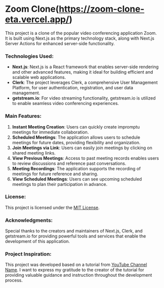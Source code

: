 # Zoom Clone(https://zoom-clone-eta.vercel.app/)


This project is a clone of the popular video conferencing application Zoom. It is built using Next.js as the primary technology stack, along with Next.js Server Actions for enhanced server-side functionality.

### Technologies Used:
- **Next.js**: Next.js is a React framework that enables server-side rendering and other advanced features, making it ideal for building efficient and scalable web applications.
- **Clerk**: The project leverages Clerk, a comprehensive User Management Platform, for user authentication, registration, and user data management.
- **getstream.io**: For video streaming functionality, getstream.io is utilized to enable seamless video conferencing experiences.

### Main Features:
1. **Instant Meeting Creation**: Users can quickly create impromptu meetings for immediate collaboration.
2. **Scheduled Meetings**: The application allows users to schedule meetings for future dates, providing flexibility and organization.
3. **Join Meetings via Link**: Users can easily join meetings by clicking on shared meeting links.
4. **View Previous Meetings**: Access to past meeting records enables users to review discussions and reference past conversations.
5. **Meeting Recordings**: The application supports the recording of meetings for future reference and sharing.
6. **View Scheduled Meetings**: Users can see upcoming scheduled meetings to plan their participation in advance.


### License:
This project is licensed under the [MIT License](LICENSE).

### Acknowledgments:
Special thanks to the creators and maintainers of Next.js, Clerk, and getstream.io for providing powerful tools and services that enable the development of this application.

### Project Inspiration:
This project was developed based on a tutorial from [YouTube Channel Name](https://www.youtube.com/watch?v=R8CIO1DZ2b8). I want to express my gratitude to the creator of the tutorial for providing valuable guidance and instruction throughout the development process.

